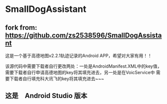 # SmallDogAssistant

## fork from: https://github.com/zs2538596/SmallDogAssistant


这是一个基于高德地图v2.2.1轨迹记录的Android APP，希望对大家有用！！

该源代码中需要下载者自行更改两处：一处是AndroidManifest.XML中的key值， 需要下载者自行申请高德地图的key将其填充进去，另一处是在VoicService中 需要下载者自行填充科大讯飞的key将其填充进去~~~

## 这是　Android Studio 版本


